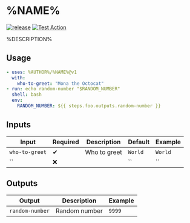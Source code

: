 # %NAME%

[![release](https://badgen.net/github/release/%AUTHOR%/%NAME%)](https://github.com/%AUTHOR%/%NAME%/releases/)
[![Test Action](https://github.com/%AUTHOR%/%NAME%/actions/workflows/test.yml/badge.svg)](https://github.com/%AUTHOR%/%NAME%/actions/workflows/test.yml)

%DESCRIPTION%

## Usage

```yml
- uses: %AUTHOR%/%NAME%@v1
  with:
    who-to-greet: "Mona the Octocat"
- run: echo random-number "$RANDOM_NUMBER"
  shell: bash
  env:
    RANDOM_NUMBER: ${{ steps.foo.outputs.random-number }}
```

## Inputs

| Input          | Required | Description  | Default | Example |
| -------------- | -------- | ------------ | ------- | ------- |
| `who-to-greet` | ✔        | Who to greet | `World` | `World` |
| ``             | ❌       |              | ``      | ``      |

## Outputs

| Output          | Description   | Example |
| --------------- | ------------- | ------- |
| `random-number` | Random number | `9999`  |
